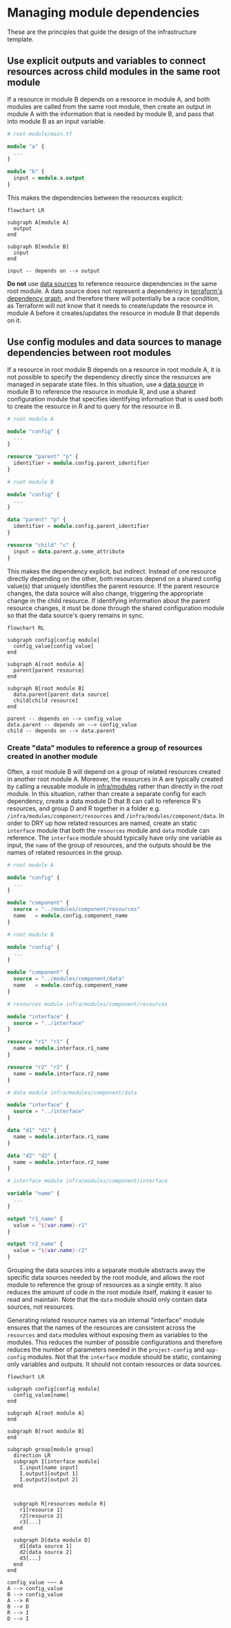 # Managing module dependencies

These are the principles that guide the design of the infrastructure template.

## Use explicit outputs and variables to connect resources across child modules in the same root module

If a resource in module B depends on a resource in module A, and both modules are called from the same root module, then create an output in module A with the information that is needed by module B, and pass that into module B as an input variable.

```terraform
# root-module/main.tf

module "a" {
  ...
}

module "b" {
  input = module.a.output
}
```

This makes the dependencies between the resources explicit:

```mermaid
flowchart LR

subgraph A[module A]
  output
end

subgraph B[module B]
  input
end

input -- depends on --> output
```

**Do not** use [data sources](https://developer.hashicorp.com/terraform/language/data-sources) to reference resource dependencies in the same root module. A data source does not represent a dependency in [terraform's dependency graph](https://developer.hashicorp.com/terraform/internals/graph), and therefore there will potentially be a race condition, as Terraform will not know that it needs to create/update the resource in module A before it creates/updates the resource in module B that depends on it.

## Use config modules and data sources to manage dependencies between root modules

If a resource in root module B depends on a resource in root module A, it is not possible to specify the dependency directly since the resources are managed in separate state files. In this situation, use a [data source](https://developer.hashicorp.com/terraform/language/data-sources) in module B to reference the resource in module R, and use a shared configuration module that specifies identifying information that is used both to create the resource in R and to query for the resource in B.

```terraform
# root module A

module "config" {
  ...
}

resource "parent" "p" {
  identifier = module.config.parent_identifier
}
```

```terraform
# root module B

module "config" {
  ...
}

data "parent" "p" {
  identifier = module.config.parent_identifier
}

resource "child" "c" {
  input = data.parent.p.some_attribute
}
```

This makes the dependency explicit, but indirect. Instead of one resource directly depending on the other, both resources depend on a shared config value(s) that uniquely identifies the parent resource. If the parent resource changes, the data source will also change, triggering the appropriate change in the child resource. If identifying information about the parent resource changes, it must be done through the shared configuration module so that the data source's query remains in sync.

```mermaid
flowchart RL

subgraph config[config module]
  config_value[config value]
end

subgraph A[root module A]
  parent[parent resource]
end

subgraph B[root module B]
  data.parent[parent data source]
  child[child resource]
end

parent -- depends on --> config_value
data.parent -- depends on --> config_value
child -- depends on --> data.parent
```

### Create "data" modules to reference a group of resources created in another module

Often, a root module B will depend on a group of related resources created in another root module A. Moreover, the resources in A are typically created by calling a reusable module in [infra/modules](/infra/modules/) rather than directly in the root module. In this situation, rather than create a separate config for each dependency, create a data module D that B can call to reference R's resources, and group D and R together in a folder e.g. `/infra/modules/component/resources` and `/infra/modules/component/data`. In order to DRY up how related resources are named, create an static `interface` module that both the `resources` module and `data` module can reference. The `interface` module should typically have only one variable as input, the `name` of the group of resources, and the outputs should be the names of related resources in the group.

```terraform
# root module A

module "config" {
  ...
}

module "component" {
  source = "../modules/component/resources"
  name   = module.config.component_name
}
```

```terraform
# root module B

module "config" {
  ...
}

module "component" {
  source = "../modules/component/data"
  name   = module.config.component_name
}
```

```terraform
# resources module infra/modules/component/resources

module "interface" {
  source = "../interface"
}

resource "r1" "r1" {
  name = module.interface.r1_name
}

resource "r2" "r2" {
  name = module.interface.r2_name
}
```

```terraform
# data module infra/modules/component/data

module "interface" {
  source = "../interface"
}

data "d1" "d1" {
  name = module.interface.r1_name
}

data "d2" "d2" {
  name = module.interface.r2_name
}
```

```terraform
# interface module infra/modules/component/interface

variable "name" {
  ...
}

output "r1_name" {
  value = "${var.name}-r1"
}

output "r2_name" {
  value = "${var.name}-r2"
}
```

Grouping the data sources into a separate module abstracts away the specific data sources needed by the root module, and allows the root module to reference the group of resources as a single entity. It also reduces the amount of code in the root module itself, making it easier to read and maintain. Note that the `data` module should only contain data sources, not resources.

Generating related resource names via an internal "interface" module ensures that the names of the resources are consistent across the `resources` and `data` modules without exposing them as variables to the modules. This reduces the number of possible configurations and therefore reduces the number of parameters needed in the `project-config` and `app-config` modules. Not that the `interface` module should be static, containing only variables and outputs. It should not contain resources or data sources.

```mermaid
flowchart LR

subgraph config[config module]
  config_value[name]
end

subgraph A[root module A]
end

subgraph B[root module B]
end

subgraph group[module group]
  direction LR
  subgraph I[interface module]
    I.input[name input]
    I.output1[output 1]
    I.output2[output 2]
  end


  subgraph R[resources module R]
    r1[resource 1]
    r2[resource 2]
    r3[...]
  end

  subgraph D[data module D]
    d1[data source 1]
    d2[data source 2]
    d3[...]
  end
end

config_value ~~~ A
A --> config_value
B --> config_value
A --> R
B --> D
R --> I
D --> I
```
